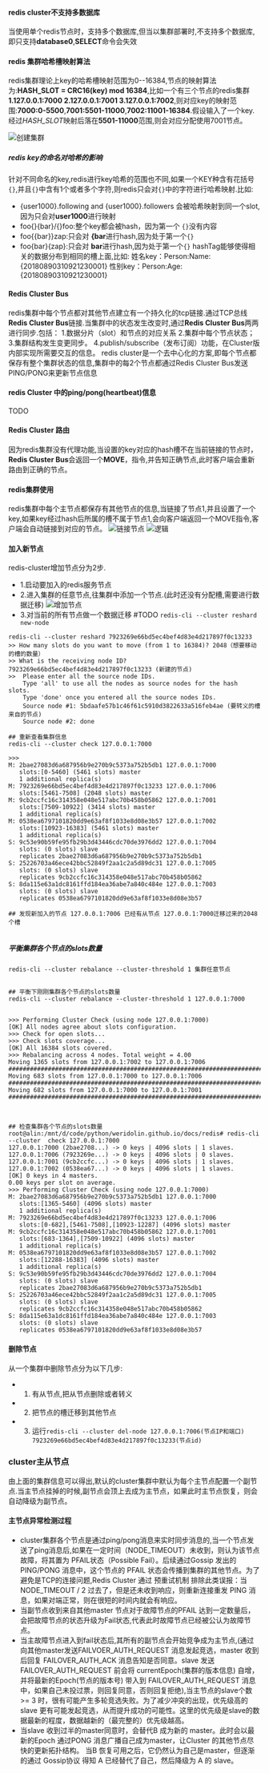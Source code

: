 #### redis cluster不支持多数据库
当使用单个redis节点时，支持多个数据库,但当以集群部署时,不支持多个数据库,即只支持**database0**,**SELECT**命令会失效


#### redis 集群哈希槽映射算法
redis集群理论上key的哈希槽映射范围为0--16384,节点的映射算法为:**HASH_SLOT = CRC16(key) mod 16384**,比如一个有三个节点的redis集群**1.127.0.0.1:7000 2.127.0.0.1:7001 3.127.0.0.1:7002**,则对应key的映射范围:**7000:0-5500**,**7001:5501-11000**,**7002:11001-16384**.假设输入了一个key.经过*HASH_SLOT*映射后落在**5501-11000**范围,则会对应分配使用7001节点。

![创建集群](createCluster.png)


##### redis key的命名对哈希的影响
针对不同命名的key,redis进行key哈希的范围也不同,如果一个KEY种含有花括号 ``{}``,并且``{}``中含有1个或者多个字符,则redis只会对``{}``中的字符进行哈希映射.比如:
-  {user1000}.following and {user1000}.followers 会被哈希映射到同一个slot,因为只会对**user1000**进行映射
- foo{}{bar}/{}foo:整个key都会被hash，因为第一个 ``{}``没有内容
- foo{{bar}}zap:只会对 **{bar**进行hash,因为处于第一个``{}``
- foo{bar}{zap}:只会对 **bar**进行hash,因为处于第一个``{}``
hashTag能够使得相关的数据分布到相同的槽上面,比如:
姓名key：Person:Name:{20180890310921230001}
性别key：Person:Age:{20180890310921230001}


#### Redis Cluster Bus
redis集群中每个节点都对其他节点建立有一个持久化的tcp链接.通过TCP总线**Redis Cluster Bus**链接.当集群中的状态发生改变时,通过**Redis Cluster Bus**两两进行同步.包括：
1.数据分片（slot）和节点的对应关系
2.集群中每个节点状态；
3.集群结构发生变更同步。
4.publish/subscribe（发布订阅）功能，在Cluster版内部实现所需要交互的信息。
redis cluster是一个去中心化的方案,即每个节点都保存有整个集群状态的信息,集群中的每2个节点都通过Redis Cluster Bus发送PING/PONG来更新节点信息

#### redis Cluster 中的ping/pong(heartbeat)信息
 TODO


#### Redis Cluster 路由
因为redis集群没有代理功能,当设置的key对应的hash槽不在当前链接的节点时，**Redis Cluster Bus**会返回一个**MOVE**，指令,并告知正确节点,此时客户端会重新路由到正确的节点。



#### redis集群使用
redis集群中每个主节点都保存有其他节点的信息,当链接了节点1,并且设置了一个key,如果key经过hash后所属的槽不属于节点1,会向客户端返回一个MOVE指令,客户端会自动链接到对应的节点。
![链接节点](clusterSetVar.png)
![逻辑](clusterMove.png)


#### 加入新节点
redis-cluster增加节点分为2步.
- 1.启动要加入的redis服务节点
- 2.进入集群的任意节点,往集群中添加一个节点.(此时还没有分配槽,需要进行数据迁移)
![增加节点](cluster-add-node.png)
- 3.对当前的所有节点做一个数据迁移 #TODO
`redis-cli --cluster reshard  new-node`
```
redis-cli --cluster reshard 7923269e66bd5ec4bef4d83e4d217897f0c13233 
>> How many slots do you want to move (from 1 to 16384)? 2048（想要移动的槽的数量）
>> What is the receiving node ID? 7923269e66bd5ec4bef4d83e4d217897f0c13233 (新建的节点)
>>  Please enter all the source node IDs.
    Type 'all' to use all the nodes as source nodes for the hash slots.
    Type 'done' once you entered all the source nodes IDs.
    Source node #1: 5bdaafe57b1c46f61c5910d3822633a516feb4ae (要转义的槽来自的节点)
    Source node #2: done

## 重新查看集群信息
redis-cli --cluster check 127.0.0.1:7000

>>> 
M: 2bae27083d6a687956b9e270b9c5373a752b5db1 127.0.0.1:7000
   slots:[0-5460] (5461 slots) master
   1 additional replica(s)
M: 7923269e66bd5ec4bef4d83e4d217897f0c13233 127.0.0.1:7006
   slots:[5461-7508] (2048 slots) master
M: 9cb2ccfc16c314358e048e517abc70b458b05862 127.0.0.1:7001
   slots:[7509-10922] (3414 slots) master
   1 additional replica(s)
M: 0538ea6797101820dd9e63af8f1033e8d08e3b57 127.0.0.1:7002
   slots:[10923-16383] (5461 slots) master
   1 additional replica(s)
S: 9c53e90b59fe95fb29b3d43446cdc70de3976dd2 127.0.0.1:7004
   slots: (0 slots) slave
   replicates 2bae27083d6a687956b9e270b9c5373a752b5db1
S: 25226703a46ece42bbc52849f2aa1c2a5d89dc31 127.0.0.1:7005
   slots: (0 slots) slave
   replicates 9cb2ccfc16c314358e048e517abc70b458b05862
S: 8da115e63a1dc8161ffd184ea36abe7a840c484e 127.0.0.1:7003
   slots: (0 slots) slave
   replicates 0538ea6797101820dd9e63af8f1033e8d08e3b57

## 发现新加入的节点 127.0.0.1:7006 已经有从节点 127.0.0.1:7000迁移过来的2048个槽


```

##### 平衡集群各个节点的slots数量
``redis-cli --cluster rebalance --cluster-threshold 1 集群任意节点``

```text

## 平衡下刚刚集群各个节点的slots数量
redis-cli --cluster rebalance --cluster-threshold 1 127.0.0.1:7000


>>> Performing Cluster Check (using node 127.0.0.1:7000)
[OK] All nodes agree about slots configuration.
>>> Check for open slots...
>>> Check slots coverage...
[OK] All 16384 slots covered.
>>> Rebalancing across 4 nodes. Total weight = 4.00
Moving 1365 slots from 127.0.0.1:7002 to 127.0.0.1:7006
#####################################################################################################################################################################################################################################################################################################################################################################################################################################################################################################################################################################################################################################################################################################################################################################################################################################################################################################################################################################################################################################################################################################################################################################################################################################################################################################################################################################################################################
Moving 683 slots from 127.0.0.1:7000 to 127.0.0.1:7006
###########################################################################################################################################################################################################################################################################################################################################################################################################################################################################################################################################################################################################################################################################################################
Moving 682 slots from 127.0.0.1:7000 to 127.0.0.1:7001
##########################################################################################################################################################################################################################################################################################################################################################################################################################################################################################################################################################################################################################################################################################################



## 检查集群各个节点的slots数量
root@alin:/mnt/d/code/python/weridolin.github.io/docs/redis# redis-cli --cluster  check 127.0.0.1:7000
127.0.0.1:7000 (2bae2708...) -> 0 keys | 4096 slots | 1 slaves.
127.0.0.1:7006 (7923269e...) -> 0 keys | 4096 slots | 0 slaves.
127.0.0.1:7001 (9cb2ccfc...) -> 0 keys | 4096 slots | 1 slaves.
127.0.0.1:7002 (0538ea67...) -> 0 keys | 4096 slots | 1 slaves.
[OK] 0 keys in 4 masters.
0.00 keys per slot on average.
>>> Performing Cluster Check (using node 127.0.0.1:7000)
M: 2bae27083d6a687956b9e270b9c5373a752b5db1 127.0.0.1:7000
   slots:[1365-5460] (4096 slots) master
   1 additional replica(s)
M: 7923269e66bd5ec4bef4d83e4d217897f0c13233 127.0.0.1:7006
   slots:[0-682],[5461-7508],[10923-12287] (4096 slots) master
M: 9cb2ccfc16c314358e048e517abc70b458b05862 127.0.0.1:7001
   slots:[683-1364],[7509-10922] (4096 slots) master
   1 additional replica(s)
M: 0538ea6797101820dd9e63af8f1033e8d08e3b57 127.0.0.1:7002
   slots:[12288-16383] (4096 slots) master
   1 additional replica(s)
S: 9c53e90b59fe95fb29b3d43446cdc70de3976dd2 127.0.0.1:7004
   slots: (0 slots) slave
   replicates 2bae27083d6a687956b9e270b9c5373a752b5db1
S: 25226703a46ece42bbc52849f2aa1c2a5d89dc31 127.0.0.1:7005
   slots: (0 slots) slave
   replicates 9cb2ccfc16c314358e048e517abc70b458b05862
S: 8da115e63a1dc8161ffd184ea36abe7a840c484e 127.0.0.1:7003
   slots: (0 slots) slave
   replicates 0538ea6797101820dd9e63af8f1033e8d08e3b57

```

#### 删除节点
从一个集群中删除节点分为以下几步:
- 1. 有从节点,把从节点删除或者转义
- 2. 把节点的槽迁移到其他节点
- 3. 运行``redis-cli --cluster del-node 127.0.0.1:7006(节点IP和端口) 7923269e66bd5ec4bef4d83e4d217897f0c13233(节点id)``


### cluster主从节点
由上面的集群信息可以得出,默认的cluster集群中默认为每个主节点配置一个副节点.当主节点挂掉的时候,副节点会顶上去成为主节点，如果此时主节点恢复，则会自动降级为副节点。

#### 主节点异常检测过程
- cluster集群各个节点是通过ping/pong消息来实时同步消息的,当一个节点发送了ping消息后,如果在一定时间（NODE_TIMEOUT）未收到，则认为该节点故障，将其置为 PFAIL状态（Possible Fail）。后续通过Gossip 发出的 PING/PONG 消息中，这个节点的 PFAIL 状态会传播到集群的其他节点。为了避免是TCP的连接问题,Redis Cluster 通过 预重试机制 排除此类误报：当 NODE_TIMEOUT / 2 过去了，但是还未收到响应，则重新连接重发 PING 消息，如果对端正常，则在很短的时间内就会有响应。
- 当副节点收到来自其他master 节点对于故障节点的PFAIL 达到一定数量后，会把故障节点的状态升级为Fail状态,代表此时故障节点已经被公认为故障节点。
- 当主故障节点进入到fail状态后,其所有的副节点会开始竞争成为主节点,(通过向其他master发送FAILVOER_AUTH_REQUEST 消息发起竞选，master 收到后回复 FAILOVER_AUTH_ACK 消息告知是否同意。slave 发送 FAILOVER_AUTH_REQUEST 前会将 currentEpoch(集群的版本信息) 自增，并将最新的Epoch(节点的版本号) 带入到 FAILOVER_AUTH_REQUEST 消息中，如果自己未投过票，则回复同意，否则回复拒绝),当主节点的slave个数 >= 3 时，很有可能产生多轮竞选失败。为了减少冲突的出现，优先级高的slave 更有可能发起竞选，从而提升成功的可能性。这里的优先级是slave的数据最新的程度，数据越新的（最完整的）优先级越高。
- 当slave 收到过半的master同意时，会替代B 成为新的 master。此时会以最新的Epoch 通过PONG 消息广播自己成为master，让Cluster 的其他节点尽快的更新拓扑结构。
当B 恢复可用之后，它仍然认为自己是master，但逐渐的通过 Gossip协议 得知 A 已经替代了自己，然后降级为 A 的 slave。



